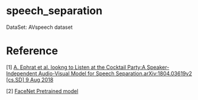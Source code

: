 # speech_separation

DataSet: AVspeech dataset

# Reference

[1] [A. Ephrat et al. lookng to Listen at the Cocktail Party:A Speaker-Independent Audio-Visual Model for Speech Separation.arXiv:1804.03619v2 [cs.SD] 9 Aug 2018](https://arxiv.org/abs/1804.03619)

[2] [FaceNet Pretrained model](https://github.com/davidsandberg/facenet)
